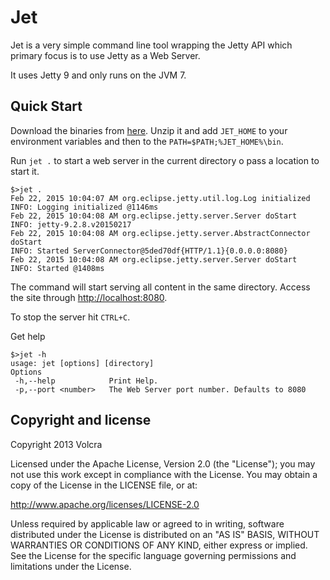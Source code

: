 Jet
===

Jet is a very simple command line tool wrapping the Jetty API which primary focus is to use Jetty as a Web Server.

It uses Jetty 9 and only runs on the JVM 7.

## Quick Start

Download the binaries from [here](https://github.com/volcra/jet/releases/download/v0.1.2/jet-0.1.2.zip). Unzip it and add `JET_HOME` to your environment variables and then to the `PATH=$PATH;%JET_HOME%\bin`.

Run `jet .` to start a web server in the current directory o pass a location to start it.

```
$>jet .
Feb 22, 2015 10:04:07 AM org.eclipse.jetty.util.log.Log initialized
INFO: Logging initialized @1146ms
Feb 22, 2015 10:04:08 AM org.eclipse.jetty.server.Server doStart
INFO: jetty-9.2.8.v20150217
Feb 22, 2015 10:04:08 AM org.eclipse.jetty.server.AbstractConnector doStart
INFO: Started ServerConnector@5ded70df{HTTP/1.1}{0.0.0.0:8080}
Feb 22, 2015 10:04:08 AM org.eclipse.jetty.server.Server doStart
INFO: Started @1408ms
```

The command will start serving all content in the same directory. Access the site through <http://localhost:8080>.

To stop the server hit `CTRL+C`.

Get help 

```
$>jet -h
usage: jet [options] [directory]
Options
 -h,--help            Print Help.
 -p,--port <number>   The Web Server port number. Defaults to 8080

```

## Copyright and license

Copyright 2013 Volcra

Licensed under the Apache License, Version 2.0 (the "License"); you may not use this work except in compliance with the License. You may obtain a copy of the License in the LICENSE file, or at:

<http://www.apache.org/licenses/LICENSE-2.0>

Unless required by applicable law or agreed to in writing, software distributed under the License is distributed on an "AS IS" BASIS, WITHOUT WARRANTIES OR CONDITIONS OF ANY KIND, either express or implied. See the License for the specific language governing permissions and limitations under the License.
